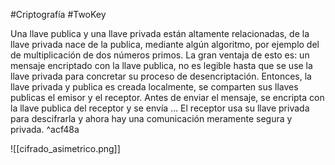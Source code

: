 #Criptografía #TwoKey

Una llave publica y una llave privada están altamente relacionadas, de la llave privada nace de la publica, mediante algún algoritmo, por ejemplo del de multiplicación de dos números primos. La gran ventaja de esto es: un mensaje encriptado con la llave publica, no es legible hasta que se use la llave privada para concretar su proceso de desencriptación. Entonces, la llave privada y publica es creada localmente, se comparten sus llaves publicas el emisor y el receptor. Antes de enviar el mensaje, se encripta con la llave publica del receptor y se envía … El receptor usa su llave privada para descifrarla y ahora hay una comunicación meramente segura y privada. ^acf48a

![[cifrado_asimetrico.png]]